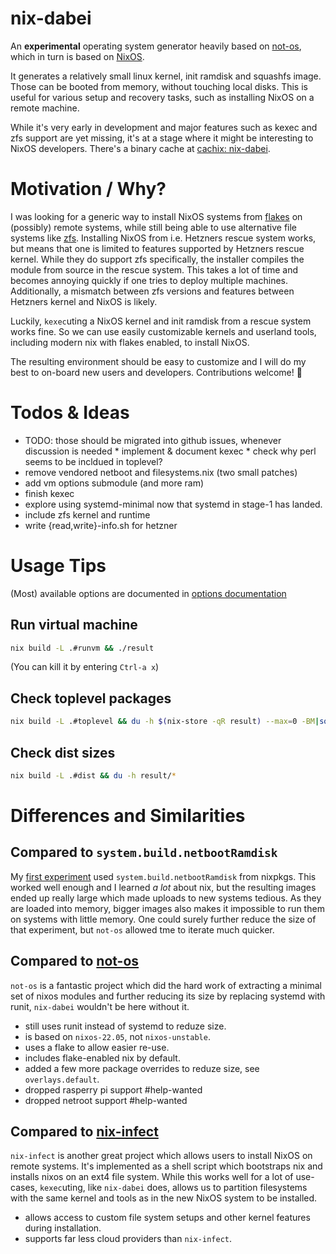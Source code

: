 # nix-dabei

An **experimental** operating system generator heavily based on [not-os][], which in turn is based on [NixOS][nixos].

It generates a relatively small linux kernel, init ramdisk and squashfs image. Those can be booted from memory, without touching local disks.
This is useful for various setup and recovery tasks, such as installing NixOS on a remote machine.

While it's very early in development and major features such as kexec and zfs support are yet missing, it's at a stage where it might be interesting to NixOS developers. There's a binary cache at [cachix: nix-dabei](https://app.cachix.org/cache/nix-dabei).

# Motivation / Why?

I was looking for a generic way to install NixOS systems from [flakes][] on (possibly) remote systems, while still being able to use alternative file systems like [zfs][]. Installing NixOS from i.e. Hetzners rescue system works, but means that one is limited to features supported by Hetzners rescue kernel. While they do support zfs specifically, the installer compiles the module from source in the rescue system. This takes a lot of time and becomes annoying quickly if one tries to deploy multiple machines. Additionally, a mismatch between zfs versions and features between Hetzners kernel and NixOS is likely.

Luckily, `kexec`uting a NixOS kernel and init ramdisk from a rescue system works fine. So we can use easily customizable kernels and userland tools, including modern nix with flakes enabled, to install NixOS.

The resulting environment should be easy to customize and I will do my best to on-board new users and developers.
Contributions welcome! :tada:

# Todos & Ideas

* TODO: those should be migrated into github issues, whenever discussion is needed * implement & document kexec * check why perl seems to be incldued in toplevel? 
* remove vendored netboot and filesystems.nix (two small patches)
* add vm options submodule (and more ram)
* finish kexec
* explore using systemd-minimal now that systemd in stage-1 has landed.
* include zfs kernel and runtime
* write {read,write}-info.sh for hetzner

# Usage Tips 

(Most) available options are documented in [options documentation](./options.md) 

## Run virtual machine

```sh
nix build -L .#runvm && ./result
```

(You can kill it by entering `Ctrl-a x`)

## Check toplevel packages 

``` sh
nix build -L .#toplevel && du -h $(nix-store -qR result) --max=0 -BM|sort -n
```

## Check dist sizes

``` sh
nix build -L .#dist && du -h result/* 
```

# Differences and Similarities

## Compared to `system.build.netbootRamdisk`

My [first experiment][nixos-zfs-installer] used `system.build.netbootRamdisk` from nixpkgs. This worked well enough and I learned *a lot* about nix, but the resulting images ended up really large which made uploads to new systems tedious. As they are loaded into memory, bigger images also makes it impossible to run them on systems with little memory. One could surely further reduce the size of that experiment, but `not-os` allowed tme to iterate much quicker. 

## Compared to [not-os][]

`not-os` is a fantastic project which did the hard work of extracting a minimal set of nixos modules and further reducing its size by replacing systemd with runit,
`nix-dabei` wouldn't be here without it. 

* still uses runit instead of systemd to reduze size.
* is based on `nixos-22.05`, not `nixos-unstable`.
* uses a flake to allow easier re-use.
* includes flake-enabled nix by default.
* added a few more package overrides to reduze size, see `overlays.default`.
* dropped rasperry pi support #help-wanted
* dropped netroot support #help-wanted

## Compared to [nix-infect][]

`nix-infect` is another great project which allows users to install NixOS on remote systems. It's implemented as a shell script which bootstraps nix and installs nixos on an ext4 file system.
While this works well for a lot of use-cases, `kexec`uting, like `nix-dabei` does, allows us to partition filesystems with the same kernel and tools as in the new NixOS system to be installed. 

* allows access to custom file system setups and other kernel features during installation.
* supports far less cloud providers than `nix-infect`.



[flakes]: https://nixos.wiki/wiki/Flakes
[zfs]: http://openzfs.org/
[not-os]: https://github.com/cleverca22/not-os
[nixos]: https://nixos.org
[nix-infect]: https://github.com/elitak/nixos-infect
[nixpkgs]: https://github.com/nixos/nixpkgs/
[nixos-zfs-installer]: https://github.com/dep-sys/nixos-zfs-installer/
